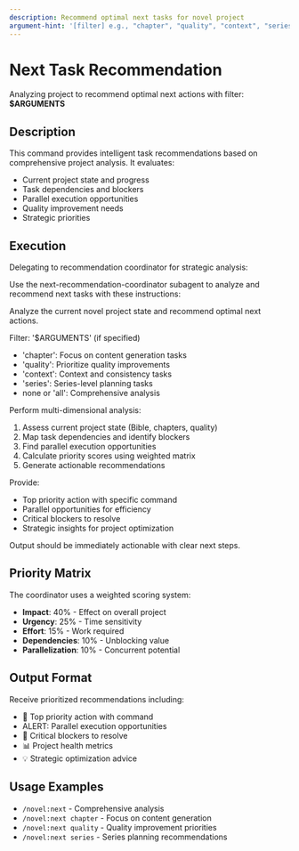 ```yaml
---
description: Recommend optimal next tasks for novel project
argument-hint: '[filter] e.g., "chapter", "quality", "context", "series", or none for all'
---
```


# Next Task Recommendation

Analyzing project to recommend optimal next actions with filter: **$ARGUMENTS**

## Description

This command provides intelligent task recommendations based on comprehensive project analysis. It evaluates:

- Current project state and progress
- Task dependencies and blockers
- Parallel execution opportunities
- Quality improvement needs
- Strategic priorities

## Execution

Delegating to recommendation coordinator for strategic analysis:

Use the next-recommendation-coordinator subagent to analyze and recommend next tasks with these instructions:

Analyze the current novel project state and recommend optimal next actions.

Filter: '$ARGUMENTS' (if specified)
- 'chapter': Focus on content generation tasks
- 'quality': Prioritize quality improvements
- 'context': Context and consistency tasks
- 'series': Series-level planning tasks
- none or 'all': Comprehensive analysis

Perform multi-dimensional analysis:
1. Assess current project state (Bible, chapters, quality)
2. Map task dependencies and identify blockers
3. Find parallel execution opportunities
4. Calculate priority scores using weighted matrix
5. Generate actionable recommendations

Provide:
- Top priority action with specific command
- Parallel opportunities for efficiency
- Critical blockers to resolve
- Strategic insights for project optimization

Output should be immediately actionable with clear next steps.

## Priority Matrix

The coordinator uses a weighted scoring system:
- **Impact**: 40% - Effect on overall project
- **Urgency**: 25% - Time sensitivity
- **Effort**: 15% - Work required
- **Dependencies**: 10% - Unblocking value
- **Parallelization**: 10% - Concurrent potential

## Output Format

Receive prioritized recommendations including:
- 🎯 Top priority action with command
- ALERT: Parallel execution opportunities
- 🚨 Critical blockers to resolve
- 📊 Project health metrics
- 💡 Strategic optimization advice

## Usage Examples

- `/novel:next` - Comprehensive analysis
- `/novel:next chapter` - Focus on content generation
- `/novel:next quality` - Quality improvement priorities
- `/novel:next series` - Series planning recommendations